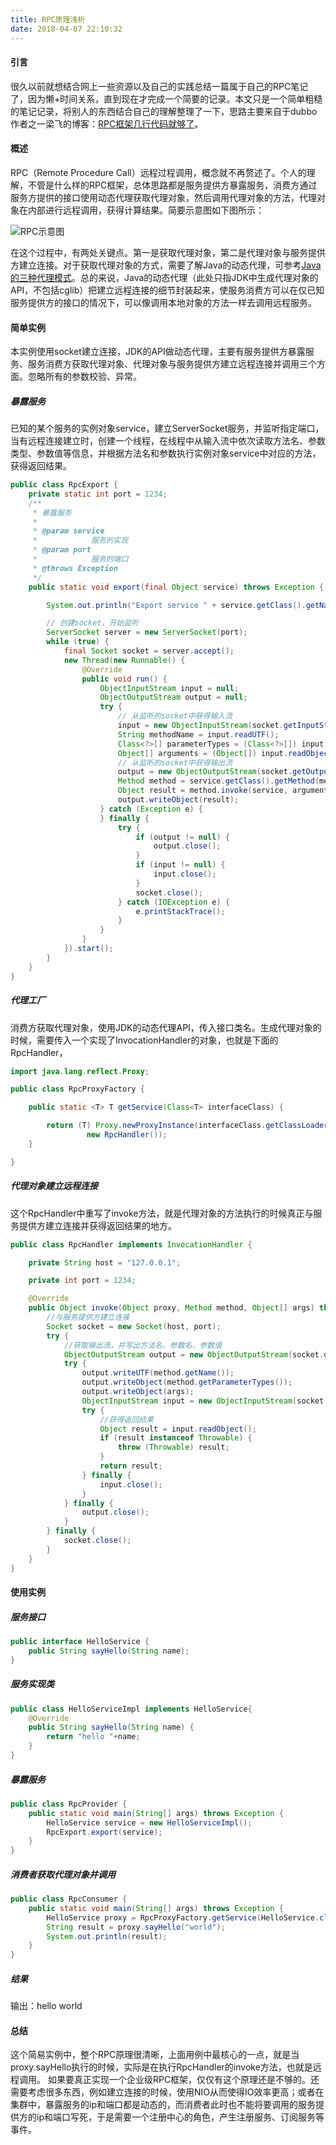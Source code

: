 ```yaml
---
title: RPC原理浅析
date: 2018-04-07 22:10:32
---
```


#### 引言
很久以前就想结合网上一些资源以及自己的实践总结一篇属于自己的RPC笔记了，因为懒+时间关系，直到现在才完成一个简要的记录。本文只是一个简单粗糙的笔记记录，将别人的东西结合自己的理解整理了一下，思路主要来自于dubbo作者之一梁飞的博客：[RPC框架几行代码就够了](http://javatar.iteye.com/blog/1123915)。

#### 概述
RPC（Remote Procedure Call）远程过程调用，概念就不再赘述了。个人的理解，不管是什么样的RPC框架，总体思路都是服务提供方暴露服务，消费方通过服务方提供的接口使用动态代理获取代理对象，然后调用代理对象的方法，代理对象在内部进行远程调用，获得计算结果。简要示意图如下图所示：

![RPC示意图](http://7xrt1z.com1.z0.glb.clouddn.com/rpc1.png)

在这个过程中，有两处关键点。第一是获取代理对象，第二是代理对象与服务提供方建立连接。对于获取代理对象的方式，需要了解Java的动态代理，可参考[Java的三种代理模式](https://www.cnblogs.com/cenyu/p/6289209.html)。总的来说，Java的动态代理（此处只指JDK中生成代理对象的API，不包括cglib）把建立远程连接的细节封装起来，使服务消费方可以在仅已知服务提供方的接口的情况下，可以像调用本地对象的方法一样去调用远程服务。

#### 简单实例
本实例使用socket建立连接，JDK的API做动态代理，主要有服务提供方暴露服务、服务消费方获取代理对象、代理对象与服务提供方建立远程连接并调用三个方面。忽略所有的参数校验、异常。
##### 暴露服务
已知的某个服务的实例对象service，建立ServerSocket服务，并监听指定端口，当有远程连接建立时，创建一个线程，在线程中从输入流中依次读取方法名、参数类型、参数值等信息，并根据方法名和参数执行实例对象service中对应的方法，获得返回结果。
```Java
public class RpcExport {
    private static int port = 1234;
    /**
     * 暴露服务
     * 
     * @param service
     *            服务的实现
     * @param port
     *            服务的端口
     * @throws Exception
     */
    public static void export(final Object service) throws Exception {

        System.out.println("Export service " + service.getClass().getName() + " on port " + port);

        // 创建socket，开始监听
        ServerSocket server = new ServerSocket(port);
        while (true) {
            final Socket socket = server.accept();
            new Thread(new Runnable() {
                @Override
                public void run() {
                    ObjectInputStream input = null;
                    ObjectOutputStream output = null;
                    try {
                        // 从监听的socket中获得输入流
                        input = new ObjectInputStream(socket.getInputStream());
                        String methodName = input.readUTF();
                        Class<?>[] parameterTypes = (Class<?>[]) input.readObject();
                        Object[] arguments = (Object[]) input.readObject();
                        // 从监听的socket中获得输出流
                        output = new ObjectOutputStream(socket.getOutputStream());
                        Method method = service.getClass().getMethod(methodName, parameterTypes);
                        Object result = method.invoke(service, arguments);
                        output.writeObject(result);
                    } catch (Exception e) {
                    } finally {
                        try {
                            if (output != null) {
                                output.close();
                            }
                            if (input != null) {
                                input.close();
                            }
                            socket.close();
                        } catch (IOException e) {
                            e.printStackTrace();
                        }
                    }
                }
            }).start();
        }
    }
}
```
##### 代理工厂
消费方获取代理对象，使用JDK的动态代理API，传入接口类名。生成代理对象的时候，需要传入一个实现了InvocationHandler的对象，也就是下面的RpcHandler，
```Java
import java.lang.reflect.Proxy;

public class RpcProxyFactory {

    public static <T> T getService(Class<T> interfaceClass) {

        return (T) Proxy.newProxyInstance(interfaceClass.getClassLoader(), new Class[] { interfaceClass },
                 new RpcHandler());
    }

}
```
##### 代理对象建立远程连接
这个RpcHandler中重写了invoke方法，就是代理对象的方法执行的时候真正与服务提供方建立连接并获得返回结果的地方。
```Java
public class RpcHandler implements InvocationHandler {

    private String host = "127.0.0.1";

    private int port = 1234;

    @Override
    public Object invoke(Object proxy, Method method, Object[] args) throws Throwable {
        //与服务提供方建立连接
        Socket socket = new Socket(host, port);
        try {
            //获取输出流，并写出方法名、参数名、参数值
            ObjectOutputStream output = new ObjectOutputStream(socket.getOutputStream());
            try {
                output.writeUTF(method.getName());
                output.writeObject(method.getParameterTypes());
                output.writeObject(args);
                ObjectInputStream input = new ObjectInputStream(socket.getInputStream());
                try {
                    //获得返回结果
                    Object result = input.readObject();
                    if (result instanceof Throwable) {
                        throw (Throwable) result;
                    }
                    return result;
                } finally {
                    input.close();
                }
            } finally {
                output.close();
            }
        } finally {
            socket.close();
        }
    }
}
```
#### 使用实例
##### 服务接口
```Java
public interface HelloService {
    public String sayHello(String name);
}
```
##### 服务实现类
```Java
public class HelloServiceImpl implements HelloService{
    @Override
    public String sayHello(String name) {
        return "hello "+name;
    }
}
```
##### 暴露服务
```Java
public class RpcProvider {
    public static void main(String[] args) throws Exception {
        HelloService service = new HelloServiceImpl();
        RpcExport.export(service);
    }
}
```
##### 消费者获取代理对象并调用
```Java
public class RpcConsumer {
    public static void main(String[] args) throws Exception {
        HelloService proxy = RpcProxyFactory.getService(HelloService.class);
        String result = proxy.sayHello("world");
        System.out.println(result);
    }
}
```
##### 结果
输出：hello world

#### 总结
这个简易实例中，整个RPC原理很清晰，上面用例中最核心的一点，就是当proxy.sayHello执行的时候，实际是在执行RpcHandler的invoke方法，也就是远程调用。
如果要真正实现一个企业级RPC框架，仅仅有这个原理还是不够的。还需要考虑很多东西，例如建立连接的时候，使用NIO从而使得IO效率更高；或者在集群中，暴露服务的ip和端口都是动态的，而消费者此时也不能将要调用的服务提供方的ip和端口写死，于是需要一个注册中心的角色，产生注册服务、订阅服务等事件。
